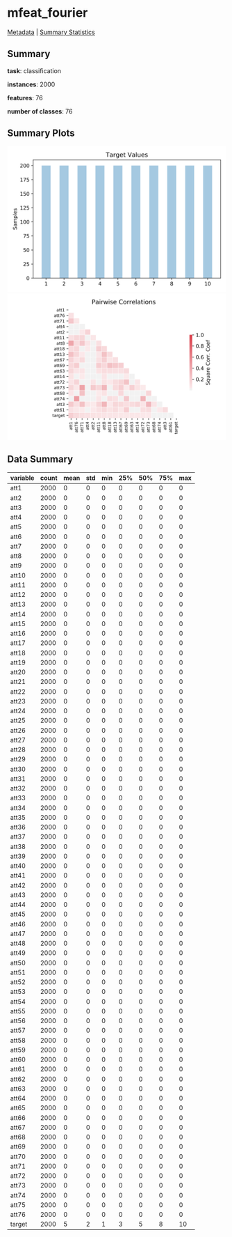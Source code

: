 # mfeat_fourier

[Metadata](metadata.yaml) | [Summary Statistics](summary_stats.csv)

## Summary

**task**: classification

**instances**: 2000

**features**: 76

**number of classes**: 76

## Summary Plots

![Labels](label.svg)
![Corr](corr.svg)

## Data Summary

|	variable	|	count	|	mean	|	std	|	min	|	25%	|	50%	|	75%	|	max|
| --- | --- | --- | --- | --- | --- | --- | --- | --- |
|	att1	|	2000	|	0	|	0	|	0	|	0	|	0	|	0	|	0
|	att2	|	2000	|	0	|	0	|	0	|	0	|	0	|	0	|	0
|	att3	|	2000	|	0	|	0	|	0	|	0	|	0	|	0	|	0
|	att4	|	2000	|	0	|	0	|	0	|	0	|	0	|	0	|	0
|	att5	|	2000	|	0	|	0	|	0	|	0	|	0	|	0	|	0
|	att6	|	2000	|	0	|	0	|	0	|	0	|	0	|	0	|	0
|	att7	|	2000	|	0	|	0	|	0	|	0	|	0	|	0	|	0
|	att8	|	2000	|	0	|	0	|	0	|	0	|	0	|	0	|	0
|	att9	|	2000	|	0	|	0	|	0	|	0	|	0	|	0	|	0
|	att10	|	2000	|	0	|	0	|	0	|	0	|	0	|	0	|	0
|	att11	|	2000	|	0	|	0	|	0	|	0	|	0	|	0	|	0
|	att12	|	2000	|	0	|	0	|	0	|	0	|	0	|	0	|	0
|	att13	|	2000	|	0	|	0	|	0	|	0	|	0	|	0	|	0
|	att14	|	2000	|	0	|	0	|	0	|	0	|	0	|	0	|	0
|	att15	|	2000	|	0	|	0	|	0	|	0	|	0	|	0	|	0
|	att16	|	2000	|	0	|	0	|	0	|	0	|	0	|	0	|	0
|	att17	|	2000	|	0	|	0	|	0	|	0	|	0	|	0	|	0
|	att18	|	2000	|	0	|	0	|	0	|	0	|	0	|	0	|	0
|	att19	|	2000	|	0	|	0	|	0	|	0	|	0	|	0	|	0
|	att20	|	2000	|	0	|	0	|	0	|	0	|	0	|	0	|	0
|	att21	|	2000	|	0	|	0	|	0	|	0	|	0	|	0	|	0
|	att22	|	2000	|	0	|	0	|	0	|	0	|	0	|	0	|	0
|	att23	|	2000	|	0	|	0	|	0	|	0	|	0	|	0	|	0
|	att24	|	2000	|	0	|	0	|	0	|	0	|	0	|	0	|	0
|	att25	|	2000	|	0	|	0	|	0	|	0	|	0	|	0	|	0
|	att26	|	2000	|	0	|	0	|	0	|	0	|	0	|	0	|	0
|	att27	|	2000	|	0	|	0	|	0	|	0	|	0	|	0	|	0
|	att28	|	2000	|	0	|	0	|	0	|	0	|	0	|	0	|	0
|	att29	|	2000	|	0	|	0	|	0	|	0	|	0	|	0	|	0
|	att30	|	2000	|	0	|	0	|	0	|	0	|	0	|	0	|	0
|	att31	|	2000	|	0	|	0	|	0	|	0	|	0	|	0	|	0
|	att32	|	2000	|	0	|	0	|	0	|	0	|	0	|	0	|	0
|	att33	|	2000	|	0	|	0	|	0	|	0	|	0	|	0	|	0
|	att34	|	2000	|	0	|	0	|	0	|	0	|	0	|	0	|	0
|	att35	|	2000	|	0	|	0	|	0	|	0	|	0	|	0	|	0
|	att36	|	2000	|	0	|	0	|	0	|	0	|	0	|	0	|	0
|	att37	|	2000	|	0	|	0	|	0	|	0	|	0	|	0	|	0
|	att38	|	2000	|	0	|	0	|	0	|	0	|	0	|	0	|	0
|	att39	|	2000	|	0	|	0	|	0	|	0	|	0	|	0	|	0
|	att40	|	2000	|	0	|	0	|	0	|	0	|	0	|	0	|	0
|	att41	|	2000	|	0	|	0	|	0	|	0	|	0	|	0	|	0
|	att42	|	2000	|	0	|	0	|	0	|	0	|	0	|	0	|	0
|	att43	|	2000	|	0	|	0	|	0	|	0	|	0	|	0	|	0
|	att44	|	2000	|	0	|	0	|	0	|	0	|	0	|	0	|	0
|	att45	|	2000	|	0	|	0	|	0	|	0	|	0	|	0	|	0
|	att46	|	2000	|	0	|	0	|	0	|	0	|	0	|	0	|	0
|	att47	|	2000	|	0	|	0	|	0	|	0	|	0	|	0	|	0
|	att48	|	2000	|	0	|	0	|	0	|	0	|	0	|	0	|	0
|	att49	|	2000	|	0	|	0	|	0	|	0	|	0	|	0	|	0
|	att50	|	2000	|	0	|	0	|	0	|	0	|	0	|	0	|	0
|	att51	|	2000	|	0	|	0	|	0	|	0	|	0	|	0	|	0
|	att52	|	2000	|	0	|	0	|	0	|	0	|	0	|	0	|	0
|	att53	|	2000	|	0	|	0	|	0	|	0	|	0	|	0	|	0
|	att54	|	2000	|	0	|	0	|	0	|	0	|	0	|	0	|	0
|	att55	|	2000	|	0	|	0	|	0	|	0	|	0	|	0	|	0
|	att56	|	2000	|	0	|	0	|	0	|	0	|	0	|	0	|	0
|	att57	|	2000	|	0	|	0	|	0	|	0	|	0	|	0	|	0
|	att58	|	2000	|	0	|	0	|	0	|	0	|	0	|	0	|	0
|	att59	|	2000	|	0	|	0	|	0	|	0	|	0	|	0	|	0
|	att60	|	2000	|	0	|	0	|	0	|	0	|	0	|	0	|	0
|	att61	|	2000	|	0	|	0	|	0	|	0	|	0	|	0	|	0
|	att62	|	2000	|	0	|	0	|	0	|	0	|	0	|	0	|	0
|	att63	|	2000	|	0	|	0	|	0	|	0	|	0	|	0	|	0
|	att64	|	2000	|	0	|	0	|	0	|	0	|	0	|	0	|	0
|	att65	|	2000	|	0	|	0	|	0	|	0	|	0	|	0	|	0
|	att66	|	2000	|	0	|	0	|	0	|	0	|	0	|	0	|	0
|	att67	|	2000	|	0	|	0	|	0	|	0	|	0	|	0	|	0
|	att68	|	2000	|	0	|	0	|	0	|	0	|	0	|	0	|	0
|	att69	|	2000	|	0	|	0	|	0	|	0	|	0	|	0	|	0
|	att70	|	2000	|	0	|	0	|	0	|	0	|	0	|	0	|	0
|	att71	|	2000	|	0	|	0	|	0	|	0	|	0	|	0	|	0
|	att72	|	2000	|	0	|	0	|	0	|	0	|	0	|	0	|	0
|	att73	|	2000	|	0	|	0	|	0	|	0	|	0	|	0	|	0
|	att74	|	2000	|	0	|	0	|	0	|	0	|	0	|	0	|	0
|	att75	|	2000	|	0	|	0	|	0	|	0	|	0	|	0	|	0
|	att76	|	2000	|	0	|	0	|	0	|	0	|	0	|	0	|	0
|	target	|	2000	|	5	|	2	|	1	|	3	|	5	|	8	|	10
